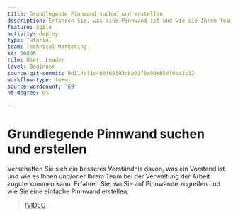 ```yaml
---
title: Grundlegende Pinnwand suchen und erstellen
description: Erfahren Sie, was eine Pinnwand ist und wie sie Ihrem Team nützt, wie Sie eine Pinnwand finden und wie Sie eine Pinnwand selbst erstellen.
feature: Agile
activity: deploy
type: Tutorial
team: Technical Marketing
kt: 10806
role: User, Leader
level: Beginner
source-git-commit: 9d114af1c4b0f60392dbb03f6a90e654f6ba3c32
workflow-type: tm+mt
source-wordcount: '69'
ht-degree: 0%

---
```


# Grundlegende Pinnwand suchen und erstellen

Verschaffen Sie sich ein besseres Verständnis davon, was ein Vorstand ist und wie es Ihnen und/oder Ihrem Team bei der Verwaltung der Arbeit zugute kommen kann. Erfahren Sie, wo Sie auf Pinnwände zugreifen und wie Sie eine einfache Pinnwand erstellen.

>[!VIDEO](https://video.tv.adobe.com/v/346548)
